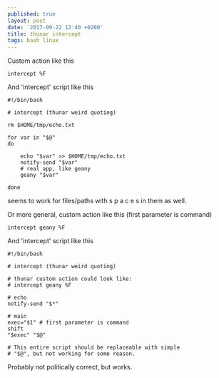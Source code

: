 ```yaml
---
published: true
layout: post
date: '2017-09-22 12:40 +0200'
title: thunar intercept
tags: bash linux
---
```

Custom action like this

    intercept %F
    
And 'intercept' script like this

    #!/bin/bash

    # intercept (thunar weird quoting)

    rm $HOME/tmp/echo.txt

    for var in "$@"
    do

        echo "$var" >> $HOME/tmp/echo.txt
        notify-send "$var"
        # real app, like geany
        geany "$var"
        
    done
    
seems to work for files/paths with s p a c e s in them as well.

Or more general, custom action like this (first parameter is command)

    intercept geany %F

And 'intercept' script like this

    #!/bin/bash

    # intercept (thunar weird quoting)

    # thunar custom action could look like:
    # intercept geany %F

    # echo
    notify-send "$*"

    # main
    exec="$1" # first parameter is command
    shift
    "$exec" "$@"

    # This entire script should be replaceable with simple 
    # "$@", but not working for some reason.
    
Probably not politically correct, but works.
